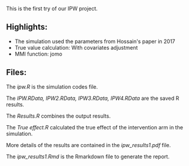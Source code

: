 This is the first try of our IPW project.

## Highlights:

* The simulation used the parameters from Hossain's paper in 2017
* True value calculation: With covariates adjustment 
* MMI function: jomo 

## Files:

The *ipw.R* is the simulation codes file.

The *IPW.RData, IPW2.RData, IPW3.RData, IPW4.RData* are the saved R results. 

The *Results.R* combines the output results.

The *True effect.R* calculated the true effect of the intervention arm in the simulation.

More details of the results are contained in the *ipw_results1.pdf* file.

The *ipw_results1.Rmd* is the Rmarkdown file to generate the report.
